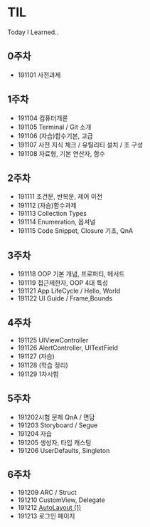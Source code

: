 # TIL
Today I Learned..

## 0주차

* 191101 사전과제

## 1주차

* 191104 컴퓨터개론
* 191105 Terminal / Git 소개
* 191106 (자습)함수기본, 고급
* 191107 사전 지식 체크 / 유틸리티 설치 / 조 구성
* 191108 자료형, 기본 연산자, 함수

## 2주차

* 191111 조건문, 반복문, 제어 이전
* 191112 (자습)함수과제
* 191113 Collection Types
* 191114 Enumeration, 옵셔널
* 191115 Code Snippet, Closure 기초, QnA

## 3주차

* 191118 OOP 기본 개념, 프로퍼티, 메서드
* 191119 접근제한자, OOP 4대 특성
* 191121 App LifeCycle / Hello, World
* 191122 UI Guide  /  Frame,Bounds

## 4주차

* 191125 UIViewController
* 191126 AlertController, UITextField
* 191127 (자습)
* 191128 (학습 정리)
* 191129 1차시험

## 5주차

* 191202시험 문제 QnA / 면담
* 191203 Storyboard / Segue
* 191204 자습
* 191205 생성자, 타입 캐스팅
* 191206 UserDefaults, Singleton

## 6주차

* 191209 ARC  /  Struct
* 191210 CustomView, Delegate
* 191212 [AutoLayout (1)](https://github.com/eunyuni/TIL/tree/master/191212)
* 191213 로그인 페이지